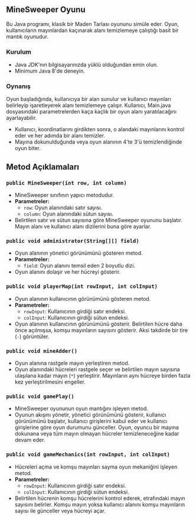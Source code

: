 ## MineSweeper Oyunu

Bu Java programı, klasik bir Maden Tarlası oyununu simüle eder. Oyun, kullanıcıların mayınlardan kaçınarak alanı temizlemeye çalıştığı basit bir mantık oyunudur.

### Kurulum

- Java JDK'nın bilgisayarınızda yüklü olduğundan emin olun.
- Minimum Java 8'de deneyin.

### Oynanış

Oyun başladığında, kullanıcıya bir alan sunulur ve kullanıcı mayınları belirleyip işaretleyerek alanı temizlemeye çalışır. Kullanıcı, Main.java dosyasındaki parametrelerden kaça kaçlık bir oyun alanı yaratılacağını ayarlayabilir.

- Kullanıcı, koordinatlarını girdikten sonra, o alandaki mayınlarını kontrol eder ve her adımda bir alanı temizler.
- Mayına dokunulduğunda veya oyun alanının 4'te 3'ü temizlendiğinde oyun biter.

## Metod Açıklamaları


### `public MineSweeper(int row, int column)`

- MineSweeper sınıfının yapıcı metodudur.
- **Parametreler:**
    - `row`: Oyun alanındaki satır sayısı.
    - `column`: Oyun alanındaki sütun sayısı.
- Belirtilen satır ve sütun sayısına göre MineSweeper oyununu başlatır. Mayın alanı ve kullanıcı alanı dizilerini buna göre ayarlar.

### `public void administrator(String[][] field)`

-  Oyun alanının yönetici görünümünü gösteren metod.
- **Parametreler:**
    - `field`: Oyun alanını temsil eden 2 boyutlu dizi.
-  Oyun alanını dolaşır ve her hücreyi gösterir.

### `public void playerMap(int rowInput, int colInput)`

-  Oyun alanının kullanıcının görünümünü gösteren metod.
- **Parametreler:**
    - `rowInput`: Kullanıcının girdiği satır endeksi.
    - `colInput`: Kullanıcının girdiği sütun endeksi.
-  Oyun alanının kullanıcının görünümünü gösterir. Belirtilen hücre daha önce açılmışsa, komşu mayınların sayısını gösterir. Aksi takdirde bir tire (`-`) görüntüler.

### `public void mineAdder()`

-  Oyun alanına rastgele mayın yerleştiren metod.
-  Oyun alanındaki hücreleri rastgele seçer ve belirtilen mayın sayısına ulaşılana kadar mayın (`*`) yerleştirir. Mayınların aynı hücreye birden fazla kez yerleştirilmesini engeller.

### `public void gamePlay()`

-  MineSweeper oyununun oyun mantığını işleyen metod.
-  Oyunun akışını yönetir, yönetici görünümünü gösterir, kullanıcı görünümünü başlatır, kullanıcı girişlerini kabul eder ve kullanıcı girişlerine göre oyun durumunu günceller. Oyun, oyuncu bir mayına dokunana veya tüm mayın olmayan hücreler temizleneceğine kadar devam eder.

### `public void gameMechanics(int rowInput, int colInput)`

-  Hücreleri açma ve komşu mayınları sayma oyun mekaniğini işleyen metod.
- **Parametreler:**
    - `rowInput`: Kullanıcının girdiği satır endeksi.
    - `colInput`: Kullanıcının girdiği sütun endeksi.
-  Belirtilen hücrenin komşu hücrelerini kontrol ederek, etrafındaki mayın sayısını belirler. Komşu mayın yoksa kullanıcı alanını komşu mayınların sayısı ile günceller veya hücreyi açar.

